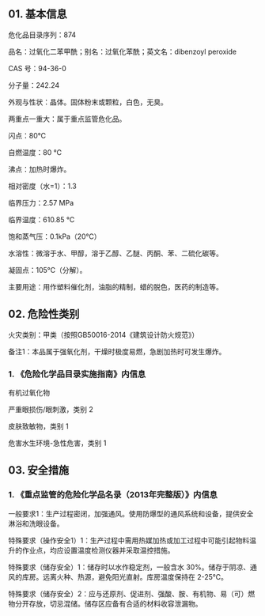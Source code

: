 ## 01. 基本信息

危化品目录序列：874

品名：过氧化二苯甲酰；别名：过氧化苯酰；英文名：dibenzoyl peroxide

CAS 号：94-36-0

分子量：242.24

外观与性状：晶体。固体粉末或颗粒，白色，无臭。

两重点一重大：属于重点监管危化品。

闪点：80℃

自燃温度：80 ℃

沸点：加热时爆炸。

相对密度（水=1）：1.3

临界压力：2.57 MPa

临界温度：610.85 ℃

饱和蒸气压：0.1kPa（20℃）

水溶性：微溶于水、甲醇，溶于乙醇、乙醚、丙酮、苯、二硫化碳等。

凝固点：105℃（分解）。

主要用途：用作塑料催化剂，油脂的精制，蜡的脱色，医药的制造等。

## 02. 危险性类别

火灾类别：甲类（按照GB50016-2014《建筑设计防火规范》）

备注1：本品属于强氧化剂，干燥时极度易燃，急剧加热时可发生爆炸。

### 1. 《危险化学品目录实施指南》内信息

有机过氧化物

严重眼损伤/眼刺激，类别 2

皮肤致敏物，类别 1

危害水生环境-急性危害，类别 1

## 03. 安全措施

### 1. 《重点监管的危险化学品名录（2013年完整版）》内信息

一般要求1：生产过程密闭，加强通风。使用防爆型的通风系统和设备，提供安全淋浴和洗眼设备。

特殊要求（操作安全1）1：生产过程中需用热媒加热或加工过程中可能引起物料温升的作业点，均应设置温度检测仪器并采取温控措施。

特殊要求（储存安全）1：储存时以水作稳定剂，一般含水 30%。储存于阴凉、通风的库房。远离火种、热源，避免阳光直射。库房温度保持在 2-25℃。

特殊要求（储存安全）2：应与还原剂、促进剂、强酸、胺、有机物、易（可）燃物分开存放，切忌混储。储存区应备有合适的材料收容泄漏物。


